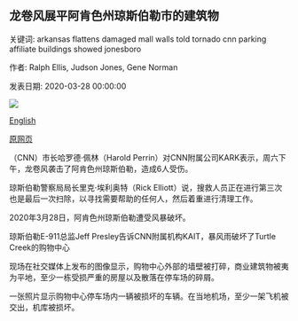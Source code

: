 ## 龙卷风展平阿肯色州琼斯伯勒市的建筑物

关键词: arkansas flattens damaged mall walls told tornado cnn parking affiliate buildings showed jonesboro

作者: Ralph Ellis, Judson Jones, Gene Norman

发表日期: 2020-03-28 00:00:00

![](https://cdn.cnn.com/cnnnext/dam/assets/200328185300-02-arkansas-tornado-damage-0328-screengrab-super-tease.jpg)

[English](Tornado%20flattens%20buildings%20in%20Jonesboro%2C%20Arkansas.md)

[原网页](https://edition.cnn.com/2020/03/28/weather/tornadoes-severe-storms-forecast-saturday/index.html)

（CNN）市长哈罗德·佩林（Harold Perrin）对CNN附属公司KARK表示，周六下午，龙卷风袭击了阿肯色州琼斯伯勒，造成6人受伤。

琼斯伯勒警察局局长里克·埃利奥特（Rick Elliott）说，搜救人员正在进行第三次也是最后一次扫除，以寻找需要帮助的任何人，然后着重进行清理工作。

2020年3月28日，阿肯色州琼斯伯勒遭受风暴破坏。

琼斯伯勒E-911总监Jeff Presley告诉CNN附属机构KAIT，暴风雨破坏了Turtle Creek的购物中心

现场在社交媒体上发布的图像显示，购物中心外部的墙壁被打碎，商业建筑物被夷为平地，至少一栋受损严重的房屋以及散落在停车场的碎屑。

一张照片显示购物中心停车场内一辆被损坏的车辆。在当地机场，至少一架飞机被交出，机库被损坏。
